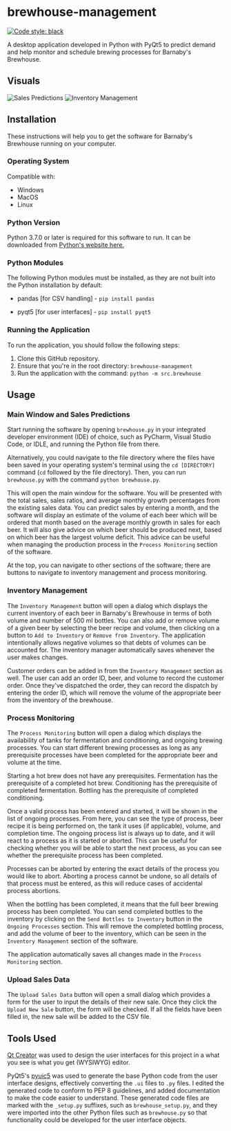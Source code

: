 # brewhouse-management

[![Code style: black](https://img.shields.io/badge/code%20style-black-000000.svg)](https://github.com/psf/black)

A desktop application developed in Python with PyQt5 to predict demand and help
monitor and schedule brewing processes for Barnaby's Brewhouse.

## Visuals

![Sales Predictions](https://i.imgur.com/3S2AThA.gif)
![Inventory Management](https://i.imgur.com/zpZNONO.gif)

## Installation

These instructions will help you to get the software for Barnaby's Brewhouse
running on your computer.

### Operating System

Compatible with:

- Windows
- MacOS
- Linux

### Python Version

Python 3.7.0 or later is required for this software to run. It can be downloaded
from [Python's website here.](https://www.python.org/getit/)

### Python Modules

The following Python modules must be installed, as they are not built into the
Python installation by default:

- pandas [for CSV handling] - `pip install pandas`

- pyqt5 [for user interfaces] - `pip install pyqt5`

### Running the Application

To run the application, you should follow the following steps:

1. Clone this GitHub repository.
2. Ensure that you're in the root directory: `brewhouse-management`
3. Run the application with the command: `python -m src.brewhouse`

## Usage

### Main Window and Sales Predictions

Start running the software by opening `brewhouse.py` in your integrated
developer environment (IDE) of choice, such as PyCharm, Visual Studio Code, or
IDLE, and running the Python file from there.

Alternatively, you could navigate to the file directory where the files have
been saved in your operating system's terminal using the `cd [DIRECTORY]`
command (`cd` followed by the file directory). Then, you can run `brewhouse.py`
with the command `python brewhouse.py`.

This will open the main window for the software. You will be presented with the
total sales, sales ratios, and average monthly growth percentages from the
existing sales data. You can predict sales by entering a month, and the
software will display an estimate of the volume of each beer which will be
ordered that month based on the average monthly growth in sales for each beer.
It will also give advice on which beer should be produced next, based on which
beer has the largest volume deficit. This advice can be useful when managing the
production process in the `Process Monitoring` section of the software.

At the top, you can navigate to other sections of the software; there are
buttons to navigate to inventory management and process monitoring.

### Inventory Management

The `Inventory Management` button will open a dialog which displays the current
inventory of each beer in Barnaby's Brewhouse in terms of both volume and
number of 500 ml bottles. You can also add or remove volume of a given beer by
selecting the beer recipe and volume, then clicking on a button to
`Add to Inventory` or `Remove from Inventory`. The application intentionally
allows negative volumes so that debts of volumes can be accounted for. The
inventory manager automatically saves whenever the user makes changes.

Customer orders can be added in from the `Inventory Management` section as
well. The user can add an order ID, beer, and volume to record the customer
order. Once they've dispatched the order, they can record the dispatch by
entering the order ID, which will remove the volume of the appropriate beer
from the inventory of the brewhouse.

### Process Monitoring

The `Process Monitoring` button will open a dialog which displays the
availability of tanks for fermentation and conditioning, and ongoing brewing
processes. You can start different brewing processes as long as any
prerequisite processes have been completed for the appropriate beer and volume
at the time.

Starting a hot brew does not have any prerequisites. Fermentation has the
prerequisite of a completed hot brew. Conditioning has the prerequisite of
completed fermentation. Bottling has the prerequisite of completed conditioning.

Once a valid process has been entered and started, it will be shown in the list
of ongoing processes. From here, you can see the type of process, beer recipe it
is being performed on, the tank it uses (if applicable), volume, and
completion time. The ongoing process list is always up to date, and it will
react to a process as it is started or aborted. This can be useful for checking
whether you will be able to start the next process, as you can see whether the
prerequisite process has been completed.

Processes can be aborted by entering the exact details of the process you would
like to abort. Aborting a process cannot be undone, so all details of that
process must be entered, as this will reduce cases of accidental process
abortions.

When the bottling has been completed, it means that the full beer brewing
process has been completed. You can send completed bottles to the inventory by
clicking on the `Send Bottles to Inventory` button in the `Ongoing Processes`
section. This will remove the completed bottling process, and add the volume of
beer to the inventory, which can be seen in the `Inventory Management` section
of the software.

The application automatically saves all changes made in the `Process Monitoring`
section.

### Upload Sales Data

The `Upload Sales Data` button will open a small dialog which provides a form
for the user to input the details of their new sale. Once they click the
`Upload New Sale` button, the form will be checked. If all the fields have been
filled in, the new sale will be added to the CSV file.

## Tools Used

[Qt Creator](https://www.qt.io/download) was used to design the user interfaces
for this project in a what you see is what you get (WYSIWYG) editor.

PyQt5's
[pyuic5](https://www.riverbankcomputing.com/static/Docs/PyQt5/designer.html)
was used to generate the base Python code from the user interface designs,
effectively converting the `.ui` files to `.py` files. I edited the generated
code to conform to PEP 8 guidelines, and added documentation to make the code
easier to understand. These generated code files are marked with the
`_setup.py` suffixes, such as `brewhouse_setup.py`, and they were imported into
the other Python files such as `brewhouse.py` so that functionality could be
developed for the user interface objects.
